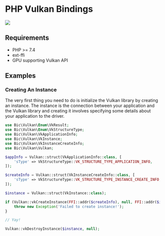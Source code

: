 # PHP Vulkan Bindings

![](https://habrastorage.org/webt/fw/ol/e-/fwole-c3tbdcrcpyrimienh9gha.png)

## Requirements

- PHP >= 7.4
- ext-ffi
- GPU supporting Vulkan API

## Examples

### Creating An Instance

The very first thing you need to do is initialize the Vulkan library by creating an instance. The instance is the
connection between your application and the Vulkan library and creating it involves specifying some details about your
application to the driver.

```php
use Bic\Vulkan\Enum\VkResult;
use Bic\Vulkan\Enum\VkStructureType;
use Bic\Vulkan\VkApplicationInfo;
use Bic\Vulkan\VkInstance;
use Bic\Vulkan\VkInstanceCreateInfo;
use Bic\Vulkan\Vulkan;

$appInfo = Vulkan::struct(VkApplicationInfo::class, [
    'sType' => VkStructureType::VK_STRUCTURE_TYPE_APPLICATION_INFO,
]);

$createInfo = Vulkan::struct(VkInstanceCreateInfo::class, [
    'sType' => VkStructureType::VK_STRUCTURE_TYPE_INSTANCE_CREATE_INFO,
]);

$instance = Vulkan::struct(VkInstance::class);

if (Vulkan::vkCreateInstance(FFI::addr($createInfo), null, FFI::addr($instance)) !== VkResult::VK_SUCCESS) {
    throw new Exception('Failed to create instance!');
}

// Yay!

Vulkan::vkDestroyInstance($instance, null);
```
